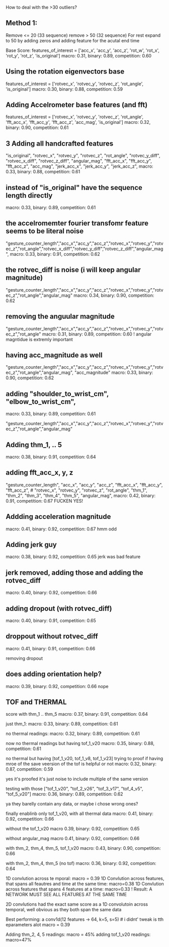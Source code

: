How to deal with the >30 outliers?

## Method 1:
Remove <= 20 (33 sequence)
remove > 50 (32 sequence)
For rest expand to 50 by adding zeros and adding feature for the acutal end time

Base Score: 
features_of_interest = ['acc_x', 'acc_y', 'acc_z', 'rot_w', 'rot_x', 'rot_y', 'rot_z', 'is_original']
macro: 0.31, binary: 0.89, competition: 0.60


## Using the rotation eigenvectors base 
features_of_interest = ['rotvec_x', 'rotvec_y', 'rotvec_z', 'rot_angle', 'is_original']
macro: 0.30, binary: 0.88, competition: 0.59

## Adding Accelrometer base features (and fft)
features_of_interest = ['rotvec_x', 'rotvec_y', 'rotvec_z', 'rot_angle', 'fft_acc_x', 'fft_acc_y', 'fft_acc_z', 'acc_mag', 'is_original']
macro: 0.32, binary: 0.90, competition: 0.61

## 3 Adding all handcrafted features
"is_original", "rotvec_x", "rotvec_y", "rotvec_z", "rot_angle", "rotvec_y_diff", "rotvec_x_diff", "rotvec_z_diff", "angular_mag", "fft_acc_x", "fft_acc_y", "fft_acc_z", "acc_mag", "jerk_acc_x", "jerk_acc_y", "jerk_acc_z",
macro: 0.33, binary: 0.88, competition: 0.61

## instead of "is_original" have the sequence length directly
macro: 0.33, binary: 0.89, competition: 0.61

## the accelromemter fourier transfomr feature seems to be literal noise
"gesture_counter_length","acc_x","acc_y","acc_z","rotvec_x","rotvec_y","rotvec_z","rot_angle","rotvec_x_diff","rotvec_y_diff","rotvec_z_diff","angular_mag",
macro: 0.33, binary: 0.91, competition: 0.62

## the rotvec_diff is noise (i will keep angular magnitude)
"gesture_counter_length","acc_x","acc_y","acc_z","rotvec_x","rotvec_y","rotvec_z","rot_angle","angular_mag"
macro: 0.34, binary: 0.90, competition: 0.62

## removing the anguular magnitude
"gesture_counter_length","acc_x","acc_y","acc_z","rotvec_x","rotvec_y","rotvec_z","rot_angle"
macro: 0.31, binary: 0.89, competition: 0.60
!  angular magntidue is extremly important

##  having acc_magnitude as well
"gesture_counter_length","acc_x","acc_y","acc_z","rotvec_x","rotvec_y","rotvec_z","rot_angle","angular_mag", "acc_magnitude"
macro: 0.33, binary: 0.90, competition: 0.62

## adding  "shoulder_to_wrist_cm", "elbow_to_wrist_cm",
macro: 0.33, binary: 0.89, competition: 0.61

"gesture_counter_length","acc_x","acc_y","acc_z","rotvec_x","rotvec_y","rotvec_z","rot_angle","angular_mag"
## Adding thm_1, .. 5
macro: 0.38, binary: 0.91, competition: 0.64

## adding fft_acc_x, y, z
"gesture_counter_length", "acc_x", "acc_y", "acc_z", "fft_acc_x", "fft_acc_y", "fft_acc_z", # "rotvec_x", "rotvec_y", "rotvec_z", "rot_angle", "thm_1", "thm_2", "thm_3", "thm_4", "thm_5", "angular_mag",
macro: 0.42, binary: 0.91, competition: 0.67
FUCKEN YES!

## Addding acceleration magnitude
macro: 0.41, binary: 0.92, competition: 0.67
hmm odd

## Adding jerk guy
macro: 0.38, binary: 0.92, competition: 0.65
jerk was bad feature

## jerk removed, adding those and adding the rotvec_diff
macro: 0.40, binary: 0.92, competition: 0.66

## adding dropout (with rotvec_diff)
macro: 0.40, binary: 0.91, competition: 0.65
## droppout without rotvec_diff
macro: 0.41, binary: 0.91, competition: 0.66


removing dropout
## does adding orientation help?
macro: 0.39, binary: 0.92, competition: 0.66
nope

## TOF and THERMAL
score with thm_1 .. thm_5
macro: 0.37, binary: 0.91, competition: 0.64

just thm_1: macro: 0.33, binary: 0.89, competition: 0.61

no thermal readings:  macro: 0.32, binary: 0.89, competition: 0.61

now no thermal readings but having tof_1_v20
macro: 0.35, binary: 0.88, competition: 0.61

no thermal but having [tof_1_v20, tof_1_v8, tof_1_v23] trying to proof if having mroe of the save veersion of the tof is helpful or not
macro: 0.32, binary: 0.87, competition: 0.59

yes it's proofed it's just noise to include multiple of the same version

testing with those ["tof_1_v20", "tof_2_v26", "tof_3_v17", "tof_4_v5", "tof_5_v20"]
macro: 0.36, binary: 0.89, competition: 0.62

ya they barelly contain any data, or maybe i chose wrong ones?

finally enablinb only tof_1_v20, with all thermal data
macro: 0.41, binary: 0.92, competition: 0.66

without the tof_1_v20 macro
0.39, binary: 0.92, competition: 0.65

without angular_mag macro
0.41, binary: 0.92, competition: 0.66

with thm_2, thm_4, thm_5, tof_1_v20
macro: 0.43, binary: 0.90, competition: 0.66

with thm_2, thm_4, thm_5 (no tof)
macro: 0.36, binary: 0.92, competition: 0.64


1D convlution across te mporal: macro = 0.39
1D Convlution across features, that spans all feautres and time at the same time: macro=0.38
1D Convlution across features that spans 4 features at a time: macro=0.33
! Result: A NETWORK MUST SEE ALL FEATURES AT THE SAME TIME

2D convlutions had the exact same score as a 1D convolutoin across temporal, well obvious as they both span the same data

Best performing: a conv1d(12 features -> 64, k=5, s=5) # i didnt' tweak is tth eparameters alot
macro = 0.39

Adding thm_2, 4, 5 readings: macro = 45%
adding tof_1_v20 readings: macro=47%
